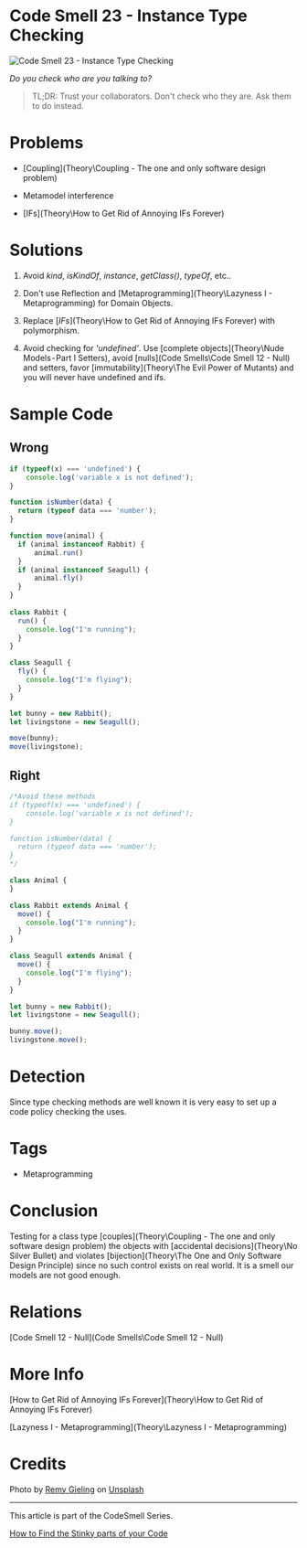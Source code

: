 # Code Smell 23 - Instance Type Checking

![Code Smell 23 - Instance Type Checking](remy-gieling-DQmZCNLLmmc-unsplash.jpg)

*Do you check who are you talking to?*

> TL;DR: Trust your collaborators. Don't check who they are. Ask them to do instead.

# Problems

- [Coupling](Theory\Coupling - The one and only software design problem)

- Metamodel interference

- [IFs](Theory\How to Get Rid of Annoying IFs Forever)

# Solutions

1. Avoid *kind*, *isKindOf*, *instance*, *getClass()*, *typeOf*, etc..

2. Don't use Reflection and [Metaprogramming](Theory\Lazyness I - Metaprogramming) for Domain Objects.

3. Replace [*IFs*](Theory\How to Get Rid of Annoying IFs Forever) with polymorphism. 

4. Avoid checking for *'undefined'*. Use [complete objects](Theory\Nude Models - Part I Setters), avoid [nulls](Code Smells\Code Smell 12 - Null) and setters, favor [immutability](Theory\The Evil Power of Mutants) and you will never have undefined and ifs.

# Sample Code

## Wrong

[Gist Url]: # (https://gist.github.com/mcsee/a2307973172b62bb9dc7b11ef7450220)
```javascript
if (typeof(x) === 'undefined') {
    console.log('variable x is not defined');   
}

function isNumber(data) {
  return (typeof data === 'number');
}

function move(animal) {
  if (animal instanceof Rabbit) {
      animal.run()
  }
  if (animal instanceof Seagull) {
      animal.fly()
  } 
}
 
class Rabbit {
  run() {
    console.log("I'm running");
  }  
}

class Seagull {
  fly() {
    console.log("I'm flying");
  }  
}

let bunny = new Rabbit();
let livingstone = new Seagull();

move(bunny);
move(livingstone);
```

## Right

[Gist Url]: # (https://gist.github.com/mcsee/5c0218fcf1362228f406e463f79171a9)
```javascript
/*Avoid these methods
if (typeof(x) === 'undefined') {
    console.log('variable x is not defined');   
}

function isNumber(data) {
  return (typeof data === 'number');
}
*/

class Animal {
} 

class Rabbit extends Animal {
  move() {
    console.log("I'm running");
  }  
}

class Seagull extends Animal {
  move() {
    console.log("I'm flying");
  }  
}

let bunny = new Rabbit();
let livingstone = new Seagull();

bunny.move();
livingstone.move();
```

# Detection

Since type checking methods are well known it is very easy to set up a code policy checking the uses.

# Tags

- Metaprogramming

# Conclusion

Testing for a class type [couples](Theory\Coupling - The one and only software design problem) the objects with [accidental decisions](Theory\No Silver Bullet) and violates [bijection](Theory\The One and Only Software Design Principle) since no such control exists on real world. It is a smell our models are not good enough.

# Relations

[Code Smell 12 - Null](Code Smells\Code Smell 12 - Null)

# More Info

[How to Get Rid of Annoying IFs Forever](Theory\How to Get Rid of Annoying IFs Forever)

[Lazyness I - Metaprogramming](Theory\Lazyness I - Metaprogramming)

# Credits

Photo by [Remy Gieling](https://unsplash.com/@gieling) on [Unsplash](https://unsplash.com/s/photos/assembly-line)

* * *

This article is part of the CodeSmell Series.

[How to Find the Stinky parts of your Code]()





